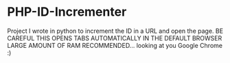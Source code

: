 # PHP-ID-Incrementer
Project I wrote in python to increment the ID in a URL and open the page. 
BE CAREFUL THIS OPENS TABS AUTOMATICALLY IN THE DEFAULT BROWSER LARGE AMOUNT OF RAM RECOMMENDED... looking at you Google Chrome :)
